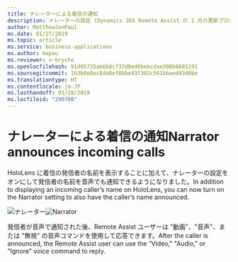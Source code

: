```yaml
---
title: ナレーターによる着信の通知
description: ナレーターの設定 (Dynamics 365 Remote Assist の 1 月の更新プログラム) をオンにして、着信の発信元を通知します
author: MatthewJonPaul
ms.date: 01/27/2019
ms.topic: article
ms.service: business-applications
ms.author: mapau
ms.reviewer: v-brycho
ms.openlocfilehash: 91d05735ab6b8cf37d8ed6bebcdae398b8685191
ms.sourcegitcommit: 163b0e8ec8da8ef8bbe43f302c561bbaed43d0be
ms.translationtype: HT
ms.contentlocale: ja-JP
ms.lasthandoff: 01/28/2019
ms.locfileid: "290760"
---
```

# <a name="narrator-announces-incoming-calls"></a><span data-ttu-id="917e2-103">ナレーターによる着信の通知</span><span class="sxs-lookup"><span data-stu-id="917e2-103">Narrator announces incoming calls</span></span>

<span data-ttu-id="917e2-104">HoloLens に着信の発信者の名前を表示することに加えて、ナレーターの設定をオンにして発信者の名前を音声でも通知できるようになりました。</span><span class="sxs-lookup"><span data-stu-id="917e2-104">In addition to displaying an incoming caller’s name on HoloLens, you can now turn on the Narrator setting to also have the caller’s name announced.</span></span>

<span data-ttu-id="917e2-105">![ナレーター](media/narrator.PNG "ナレーター")</span><span class="sxs-lookup"><span data-stu-id="917e2-105">![Narrator](media/narrator.PNG "Narrator")</span></span>

<span data-ttu-id="917e2-106">発信者が音声で通知された後、Remote Assist ユーザーは "動画"、"音声"、または "無視" の音声コマンドを使用して応答できます。</span><span class="sxs-lookup"><span data-stu-id="917e2-106">After the caller is announced, the Remote Assist user can use the “Video," "Audio," or "Ignore" voice command to reply.</span></span>
